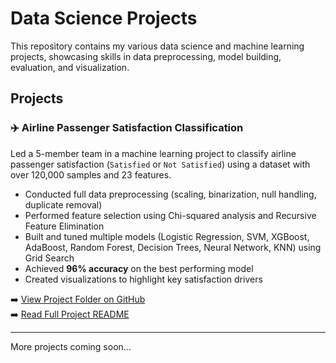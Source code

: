 # Data Science Projects

This repository contains my various data science and machine learning projects, showcasing skills in data preprocessing, model building, evaluation, and visualization.

## Projects

### ✈️ Airline Passenger Satisfaction Classification

Led a 5-member team in a machine learning project to classify airline passenger satisfaction (`Satisfied` or `Not Satisfied`) using a dataset with over 120,000 samples and 23 features.

- Conducted full data preprocessing (scaling, binarization, null handling, duplicate removal)
- Performed feature selection using Chi-squared analysis and Recursive Feature Elimination
- Built and tuned multiple models (Logistic Regression, SVM, XGBoost, AdaBoost, Random Forest, Decision Trees, Neural Network, KNN) using Grid Search
- Achieved **96% accuracy** on the best performing model
- Created visualizations to highlight key satisfaction drivers

➡️ [View Project Folder on GitHub](https://github.com/GavinHenderson1337/Data-Science-Projects/tree/main/Machine%20Learning%20Final%20Project)  
➡️ [Read Full Project README](https://github.com/GavinHenderson1337/Data-Science-Projects/blob/main/Machine%20Learning%20Final%20Project/README.MD)

---

More projects coming soon...
